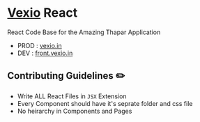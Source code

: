 # [Vexio](https://vexio.in) React

React Code Base for the Amazing Thapar Application

- PROD : [vexio.in](https://vexio.in)
- DEV : [front.vexio.in](https://front.vexio.in)

## Contributing Guidelines ✏️

- Write ALL React Files in `JSX` Extension
- Every Component should have it's seprate folder and css file
- No heirarchy in Components and Pages
